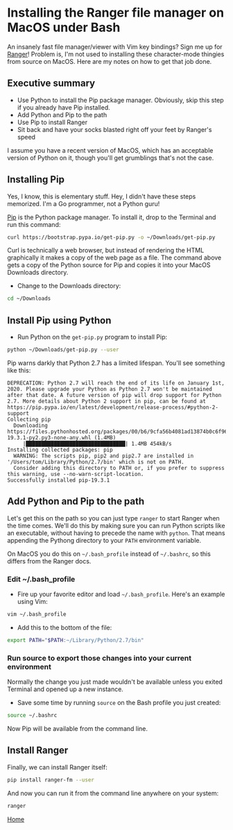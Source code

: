 # Installing the Ranger file manager on MacOS under Bash

An insanely fast file manager/viewer with Vim key bindings? Sign me up for [Ranger](https://github.com/ranger/ranger)! 
Problem is, I'm not used to installing these character-mode thingies from source on MacOS.  Here are my notes on how 
to get that job done. 

## Executive summary

* Use Python to install the Pip package manager. 
Obviously, skip this step if you already have Pip installed.
* Add Python and Pip to the path
* Use Pip to install Ranger
* Sit back and have your socks blasted right off your feet by Ranger's speed

I assume you have a recent version of MacOS, which has an acceptable version of Python 
on it, though you'll get grumblings that's not the case.

## Installing Pip

Yes, I know, this is elementary stuff. Hey, I didn't have these steps memorized. I'm a Go programmer, not
a Python guru!

[Pip](https://pip.pypa.io/en/stable/installing/) is the Python package manager. To install it, 
drop to the Terminal and run this command:

```bash
curl https://bootstrap.pypa.io/get-pip.py -o ~/Downloads/get-pip.py
```

Curl is technically a web browser, but instead of rendering the HTML graphically 
it makes a copy of the web page as a file. The command above gets a copy of the Python source for Pip
and copies it into your MacOS Downloads directory.

* Change to the Downloads directory:

```bash
cd ~/Downloads
```

## Install Pip using Python

* Run Python on the `get-pip.py` program to install Pip:

```bash
python ~/Downloads/get-pip.py --user
```

Pip warns darkly that Python 2.7 has a limited lifespan. You'll see
something like this:

```
DEPRECATION: Python 2.7 will reach the end of its life on January 1st, 2020. Please upgrade your Python as Python 2.7 won't be maintained after that date. A future version of pip will drop support for Python 2.7. More details about Python 2 support in pip, can be found at https://pip.pypa.io/en/latest/development/release-process/#python-2-support
Collecting pip
  Downloading https://files.pythonhosted.org/packages/00/b6/9cfa56b4081ad13874b0c6f96af8ce16cfbc1cb06bedf8e9164ce5551ec1/pip-19.3.1-py2.py3-none-any.whl (1.4MB)
     |████████████████████████████████| 1.4MB 454kB/s 
Installing collected packages: pip
  WARNING: The scripts pip, pip2 and pip2.7 are installed in '/Users/tom/Library/Python/2.7/bin' which is not on PATH.
  Consider adding this directory to PATH or, if you prefer to suppress this warning, use --no-warn-script-location.
Successfully installed pip-19.3.1
```

## Add Python and Pip to the path

Let's get this on the path so you can just type `ranger` to start Ranger when the time comes.
We'll do this by making sure you can run Python scripts like an executable, without 
having to precede the name with `python`. That means appending the Pythong directory
to your `PATH` environment variable.


On MacOS you do this on `~/.bash_profile` instead of `~/.bashrc`, so this
differs from the Ranger docs.

### Edit ~/.bash_profile

* Fire up your favorite editor and load `~/.bash_profile`. Here's an example using Vim:

```bash
vim ~/.bash_profile 
```

* Add this to the bottom of the file:

```bash
export PATH="$PATH:~/Library/Python/2.7/bin"
```

### Run source to export those changes into your current environment

Normally the change you just made wouldn't be available unless you 
exited Terminal and opened up a new instance.

* Save some time by running `source` on the Bash profile you just created:

```bash
source ~/.bashrc
```

Now Pip will be available from the command line.

## Install Ranger

Finally, we can install Ranger itself:

```bash
pip install ranger-fm --user
```

And now you can run it from the command line anywhere on your system:

```bash
ranger
```

[Home](/)

